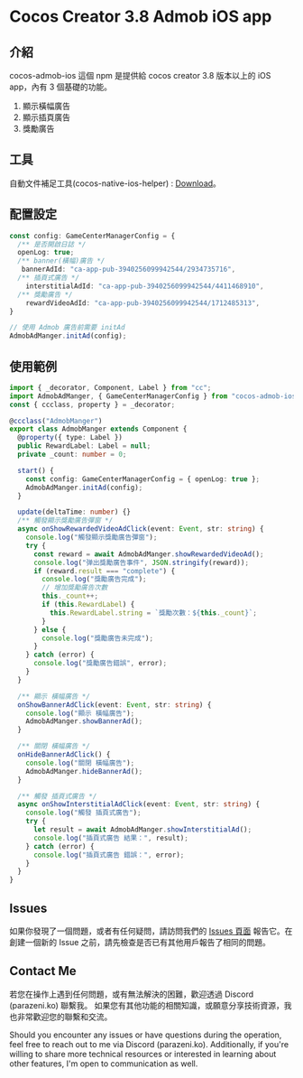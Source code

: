 # Cocos Creator 3.8 Admob iOS app

## 介紹

cocos-admob-ios 這個 npm 是提供給 cocos creator 3.8 版本以上的 iOS app，內有 3 個基礎的功能。

1. 顯示橫幅廣告
2. 顯示插頁廣告
3. 獎勵廣告

## 工具

自動文件補足工具(cocos-native-ios-helper) : [Download](https://github.com/brentkao/cocos-native-ios-helper)。

## 配置設定

```ts
const config: GameCenterManagerConfig = {
  /** 是否開啟日誌 */
  openLog: true;
  /** banner(橫幅)廣告 */
   bannerAdId: "ca-app-pub-3940256099942544/2934735716",
  /** 插頁式廣告 */
    interstitialAdId: "ca-app-pub-3940256099942544/4411468910",
  /** 獎勵廣告 */
    rewardVideoAdId: "ca-app-pub-3940256099942544/1712485313",
}

// 使用 Admob 廣告前需要 initAd
AdmobAdManger.initAd(config);
```

## 使用範例

```ts
import { _decorator, Component, Label } from "cc";
import AdmobAdManger, { GameCenterManagerConfig } from "cocos-admob-ios";
const { ccclass, property } = _decorator;

@ccclass("AdmobManger")
export class AdmobManger extends Component {
  @property({ type: Label })
  public RewardLabel: Label = null;
  private _count: number = 0;

  start() {
    const config: GameCenterManagerConfig = { openLog: true };
    AdmobAdManger.initAd(config);
  }

  update(deltaTime: number) {}
  /** 觸發顯示獎勵廣告彈窗 */
  async onShowRewardedVideoAdClick(event: Event, str: string) {
    console.log("觸發顯示獎勵廣告彈窗");
    try {
      const reward = await AdmobAdManger.showRewardedVideoAd();
      console.log("弹出獎勵廣告事件", JSON.stringify(reward));
      if (reward.result === "complete") {
        console.log("獎勵廣告完成");
        // 增加獎勵廣告次數
        this._count++;
        if (this.RewardLabel) {
          this.RewardLabel.string = `獎勵次數：${this._count}`;
        }
      } else {
        console.log("獎勵廣告未完成");
      }
    } catch (error) {
      console.log("獎勵廣告錯誤", error);
    }
  }

  /** 顯示 橫幅廣告 */
  onShowBannerAdClick(event: Event, str: string) {
    console.log("顯示 橫幅廣告");
    AdmobAdManger.showBannerAd();
  }

  /** 關閉 橫幅廣告 */
  onHideBannerAdClick() {
    console.log("關閉 橫幅廣告");
    AdmobAdManger.hideBannerAd();
  }

  /** 觸發 插頁式廣告 */
  async onShowInterstitialAdClick(event: Event, str: string) {
    console.log("觸發 插頁式廣告");
    try {
      let result = await AdmobAdManger.showInterstitialAd();
      console.log("插頁式廣告 結果：", result);
    } catch (error) {
      console.log("插頁式廣告 錯誤：", error);
    }
  }
}
```

## Issues

如果你發現了一個問題，或者有任何疑問，請訪問我們的 [Issues 頁面](https://github.com/brentkao/cocos-admob-ios/issues) 報告它。在創建一個新的 Issue 之前，請先檢查是否已有其他用戶報告了相同的問題。

## Contact Me

若您在操作上遇到任何問題，或有無法解決的困難，歡迎透過 Discord (parazeni.ko) 聯繫我。
如果您有其他功能的相關知識，或願意分享技術資源，我也非常歡迎您的聯繫和交流。

Should you encounter any issues or have questions during the operation, feel free to reach out to me via Discord (parazeni.ko).
Additionally, if you're willing to share more technical resources or interested in learning about other features, I'm open to communication as well.